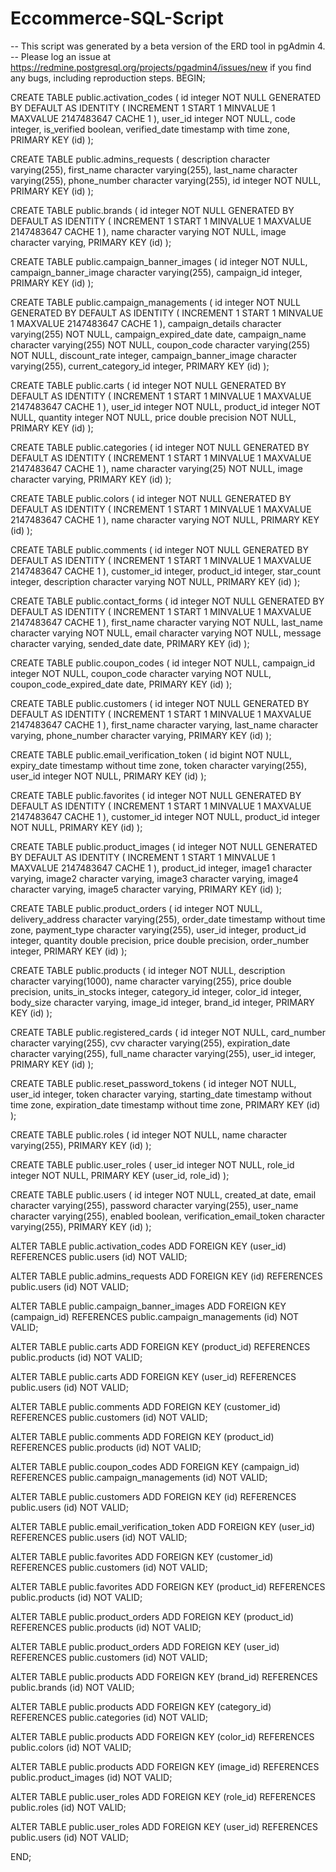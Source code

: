# Eccommerce-SQL-Script

-- This script was generated by a beta version of the ERD tool in pgAdmin 4.
-- Please log an issue at https://redmine.postgresql.org/projects/pgadmin4/issues/new if you find any bugs, including reproduction steps.
BEGIN;


CREATE TABLE public.activation_codes
(
    id integer NOT NULL GENERATED BY DEFAULT AS IDENTITY ( INCREMENT 1 START 1 MINVALUE 1 MAXVALUE 2147483647 CACHE 1 ),
    user_id integer NOT NULL,
    code integer,
    is_verified boolean,
    verified_date timestamp with time zone,
    PRIMARY KEY (id)
);

CREATE TABLE public.admins_requests
(
    description character varying(255),
    first_name character varying(255),
    last_name character varying(255),
    phone_number character varying(255),
    id integer NOT NULL,
    PRIMARY KEY (id)
);

CREATE TABLE public.brands
(
    id integer NOT NULL GENERATED BY DEFAULT AS IDENTITY ( INCREMENT 1 START 1 MINVALUE 1 MAXVALUE 2147483647 CACHE 1 ),
    name character varying NOT NULL,
    image character varying,
    PRIMARY KEY (id)
);

CREATE TABLE public.campaign_banner_images
(
    id integer NOT NULL,
    campaign_banner_image character varying(255),
    campaign_id integer,
    PRIMARY KEY (id)
);

CREATE TABLE public.campaign_managements
(
    id integer NOT NULL GENERATED BY DEFAULT AS IDENTITY ( INCREMENT 1 START 1 MINVALUE 1 MAXVALUE 2147483647 CACHE 1 ),
    campaign_details character varying(255) NOT NULL,
    campaign_expired_date date,
    campaign_name character varying(255) NOT NULL,
    coupon_code character varying(255) NOT NULL,
    discount_rate integer,
    campaign_banner_image character varying(255),
    current_category_id integer,
    PRIMARY KEY (id)
);

CREATE TABLE public.carts
(
    id integer NOT NULL GENERATED BY DEFAULT AS IDENTITY ( INCREMENT 1 START 1 MINVALUE 1 MAXVALUE 2147483647 CACHE 1 ),
    user_id integer NOT NULL,
    product_id integer NOT NULL,
    quantity integer NOT NULL,
    price double precision NOT NULL,
    PRIMARY KEY (id)
);

CREATE TABLE public.categories
(
    id integer NOT NULL GENERATED BY DEFAULT AS IDENTITY ( INCREMENT 1 START 1 MINVALUE 1 MAXVALUE 2147483647 CACHE 1 ),
    name character varying(25) NOT NULL,
    image character varying,
    PRIMARY KEY (id)
);

CREATE TABLE public.colors
(
    id integer NOT NULL GENERATED BY DEFAULT AS IDENTITY ( INCREMENT 1 START 1 MINVALUE 1 MAXVALUE 2147483647 CACHE 1 ),
    name character varying NOT NULL,
    PRIMARY KEY (id)
);

CREATE TABLE public.comments
(
    id integer NOT NULL GENERATED BY DEFAULT AS IDENTITY ( INCREMENT 1 START 1 MINVALUE 1 MAXVALUE 2147483647 CACHE 1 ),
    customer_id integer,
    product_id integer,
    star_count integer,
    description character varying NOT NULL,
    PRIMARY KEY (id)
);

CREATE TABLE public.contact_forms
(
    id integer NOT NULL GENERATED BY DEFAULT AS IDENTITY ( INCREMENT 1 START 1 MINVALUE 1 MAXVALUE 2147483647 CACHE 1 ),
    first_name character varying NOT NULL,
    last_name character varying NOT NULL,
    email character varying NOT NULL,
    message character varying,
    sended_date date,
    PRIMARY KEY (id)
);

CREATE TABLE public.coupon_codes
(
    id integer NOT NULL,
    campaign_id integer NOT NULL,
    coupon_code character varying NOT NULL,
    coupon_code_expired_date date,
    PRIMARY KEY (id)
);

CREATE TABLE public.customers
(
    id integer NOT NULL GENERATED BY DEFAULT AS IDENTITY ( INCREMENT 1 START 1 MINVALUE 1 MAXVALUE 2147483647 CACHE 1 ),
    first_name character varying,
    last_name character varying,
    phone_number character varying,
    PRIMARY KEY (id)
);

CREATE TABLE public.email_verification_token
(
    id bigint NOT NULL,
    expiry_date timestamp without time zone,
    token character varying(255),
    user_id integer NOT NULL,
    PRIMARY KEY (id)
);

CREATE TABLE public.favorites
(
    id integer NOT NULL GENERATED BY DEFAULT AS IDENTITY ( INCREMENT 1 START 1 MINVALUE 1 MAXVALUE 2147483647 CACHE 1 ),
    customer_id integer NOT NULL,
    product_id integer NOT NULL,
    PRIMARY KEY (id)
);

CREATE TABLE public.product_images
(
    id integer NOT NULL GENERATED BY DEFAULT AS IDENTITY ( INCREMENT 1 START 1 MINVALUE 1 MAXVALUE 2147483647 CACHE 1 ),
    product_id integer,
    image1 character varying,
    image2 character varying,
    image3 character varying,
    image4 character varying,
    image5 character varying,
    PRIMARY KEY (id)
);

CREATE TABLE public.product_orders
(
    id integer NOT NULL,
    delivery_address character varying(255),
    order_date timestamp without time zone,
    payment_type character varying(255),
    user_id integer,
    product_id integer,
    quantity double precision,
    price double precision,
    order_number integer,
    PRIMARY KEY (id)
);

CREATE TABLE public.products
(
    id integer NOT NULL,
    description character varying(1000),
    name character varying(255),
    price double precision,
    units_in_stocks integer,
    category_id integer,
    color_id integer,
    body_size character varying,
    image_id integer,
    brand_id integer,
    PRIMARY KEY (id)
);

CREATE TABLE public.registered_cards
(
    id integer NOT NULL,
    card_number character varying(255),
    cvv character varying(255),
    expiration_date character varying(255),
    full_name character varying(255),
    user_id integer,
    PRIMARY KEY (id)
);

CREATE TABLE public.reset_password_tokens
(
    id integer NOT NULL,
    user_id integer,
    token character varying,
    starting_date timestamp without time zone,
    expiration_date timestamp without time zone,
    PRIMARY KEY (id)
);

CREATE TABLE public.roles
(
    id integer NOT NULL,
    name character varying(255),
    PRIMARY KEY (id)
);

CREATE TABLE public.user_roles
(
    user_id integer NOT NULL,
    role_id integer NOT NULL,
    PRIMARY KEY (user_id, role_id)
);

CREATE TABLE public.users
(
    id integer NOT NULL,
    created_at date,
    email character varying(255),
    password character varying(255),
    user_name character varying(255),
    enabled boolean,
    verification_email_token character varying(255),
    PRIMARY KEY (id)
);

ALTER TABLE public.activation_codes
    ADD FOREIGN KEY (user_id)
    REFERENCES public.users (id)
    NOT VALID;


ALTER TABLE public.admins_requests
    ADD FOREIGN KEY (id)
    REFERENCES public.users (id)
    NOT VALID;


ALTER TABLE public.campaign_banner_images
    ADD FOREIGN KEY (campaign_id)
    REFERENCES public.campaign_managements (id)
    NOT VALID;


ALTER TABLE public.carts
    ADD FOREIGN KEY (product_id)
    REFERENCES public.products (id)
    NOT VALID;


ALTER TABLE public.carts
    ADD FOREIGN KEY (user_id)
    REFERENCES public.users (id)
    NOT VALID;


ALTER TABLE public.comments
    ADD FOREIGN KEY (customer_id)
    REFERENCES public.customers (id)
    NOT VALID;


ALTER TABLE public.comments
    ADD FOREIGN KEY (product_id)
    REFERENCES public.products (id)
    NOT VALID;


ALTER TABLE public.coupon_codes
    ADD FOREIGN KEY (campaign_id)
    REFERENCES public.campaign_managements (id)
    NOT VALID;


ALTER TABLE public.customers
    ADD FOREIGN KEY (id)
    REFERENCES public.users (id)
    NOT VALID;


ALTER TABLE public.email_verification_token
    ADD FOREIGN KEY (user_id)
    REFERENCES public.users (id)
    NOT VALID;


ALTER TABLE public.favorites
    ADD FOREIGN KEY (customer_id)
    REFERENCES public.customers (id)
    NOT VALID;


ALTER TABLE public.favorites
    ADD FOREIGN KEY (product_id)
    REFERENCES public.products (id)
    NOT VALID;


ALTER TABLE public.product_orders
    ADD FOREIGN KEY (product_id)
    REFERENCES public.products (id)
    NOT VALID;


ALTER TABLE public.product_orders
    ADD FOREIGN KEY (user_id)
    REFERENCES public.customers (id)
    NOT VALID;


ALTER TABLE public.products
    ADD FOREIGN KEY (brand_id)
    REFERENCES public.brands (id)
    NOT VALID;


ALTER TABLE public.products
    ADD FOREIGN KEY (category_id)
    REFERENCES public.categories (id)
    NOT VALID;


ALTER TABLE public.products
    ADD FOREIGN KEY (color_id)
    REFERENCES public.colors (id)
    NOT VALID;


ALTER TABLE public.products
    ADD FOREIGN KEY (image_id)
    REFERENCES public.product_images (id)
    NOT VALID;


ALTER TABLE public.user_roles
    ADD FOREIGN KEY (role_id)
    REFERENCES public.roles (id)
    NOT VALID;


ALTER TABLE public.user_roles
    ADD FOREIGN KEY (user_id)
    REFERENCES public.users (id)
    NOT VALID;

END;
